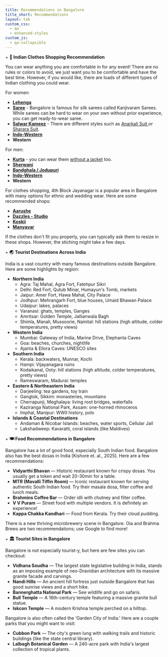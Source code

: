 ```yaml
---
title: Recommendations in Bangalore
title_short: Recommendations
layout: tab
custom_css:
  - qa
  - enhanced-styles
custom_js:
  - qa-collapsible
---
```


<div class="qa-container recommendations-container">
    <div class="qa-item">
        <div class="qa-question" onclick="toggleAnswer(this)">
            <span class="qa-icon">+</span>
            <strong>🥻 Indian Clothes Shopping Recommendation </strong>
        </div>
        <div class="qa-answer">
            <p> You can wear anything you are comfortable in for any event! There are no rules or colors to avoid, we just want you to be comfortable and have the best time. However, if you would like, there are loads of different types of Indian clothing you could wear.</p>
            <p>For women:</p>
            <ul>
                <li><strong><a href="https://www.kalkifashion.com/global/lehengas.html" target="_blank"> Lehenga </a></strong></li>
                <li><strong><a href="https://www.kalkifashion.com/global/sarees.html" target="_blank"> Saree</a></strong> - Bangalore is famous for silk sarees called Kanjivaram Sarees. While sarees can be hard to wear on your own without prior experience, you can get ready-to-wear saree. </li>
                <li><strong><a href="https://www.kalkifashion.com/global/salwar-kameez.html" target="_blank"> Salwar Kameez</a></strong> - There are different styles such as <a href="https://www.kalkifashion.com/global/salwar-kameez/anarkali-suits.html" target="_blank"> Anarkali Suit </a> or <a href="https://www.kalkifashion.com/global/salwar-kameez/sharara-suits.html" target="_blank"> Sharara Suit</a>.</li>
                <li><strong><a href="https://www.kalkifashion.com/global/indo-western.html" target="_blank"> Indo-Western </a></strong></li>
                <li><strong> Western</strong></li>
            </ul>
            <p>For men:</p>
            <ul>
                <li><strong><a href="https://www.kalkifashion.com/global/ethnic/kurta-jacket-set.html" target="_blank"> Kurta</a></strong> - you can wear them <a href="https://www.kalkifashion.com/global/ethnic/see-all-men-s-wear.html" target="_blank"> without a jacket</a> too.</li>
                <li><strong><a href="https://www.kalkifashion.com/global/ethnic/sherwanis.html" target="_blank"> Sherwani </a></strong></li>
                <li><strong><a href="https://www.kalkifashion.com/global/ethnic/jodhpuris.html" target="_blank"> Bandghala / Jodupuri </a></strong></li>
                <li><strong><a href="https://www.kalkifashion.com/global/ethnic/indo-westerns-for-men.html" target="_blank"> Indo-Western </a></strong></li>
                <li><strong> Western</strong></li>
            </ul>
            <p>For clothes shopping, 4th Block Jayanagar is a popular area in Bangalore with many options for ethnic and wedding wear. Here are some recommended shops:</p>
            <ul>
                <li><strong><a href="https://maps.app.goo.gl/g.co/kgs/uZXfdRw" target="_blank">Aarushe</a></strong></li>
                <li><strong><a href="https://maps.app.goo.gl/g.co/kgs/Reihsv6" target="_blank">Dazzles - Studio</a></strong></li>
                <li><strong><a href="https://maps.app.goo.gl/g.co/kgs/Mas4zQm" target="_blank">Koskii</a></strong></li>
                <li><strong><a href="https://maps.app.goo.gl/iwsQXyMr3ub6C3vf8" target="_blank">Manyavar</a></strong></li>
            </ul>
            <p>
            If the clothes don't fit you properly, you can typically ask them to resize in these shops. However, the stiching might take a few days.
            </p>
        </div>
    </div>
    <div class="qa-item">
        <div class="qa-question" onclick="toggleAnswer(this)">
            <span class="qa-icon">+</span>
            <strong>🌏 Tourist Destinations Across India</strong>
        </div>
        <div class="qa-answer">
            <p>India is a vast country with many famous destinations outside Bangalore. Here are some highlights by region:</p>
            <ul>
                <li><strong>Northern India</strong>
                    <ul>
                        <li>Agra: Taj Mahal, Agra Fort, Fatehpur Sikri</li>
                        <li>Delhi: Red Fort, Qutub Minar, Humayun's Tomb, markets</li>
                        <li>Jaipur: Amer Fort, Hawa Mahal, City Palace</li>
                        <li>Jodhpur: Mehrangarh Fort, blue houses, Umaid Bhawan Palace</li>
                        <li>Udaipur: lakes, palaces</li>
                        <li>Varanasi: ghats, temples, Ganges</li>
                        <li>Amritsar: Golden Temple, Jallianwala Bagh</li>
                        <li>Shimla, Manali, Mussoorie, Nainital: hill stations (high altitude, colder temperatures, pretty views)</li>
                    </ul>
                </li>
                <li><strong>Western India</strong>
                    <ul>
                        <li>Mumbai: Gateway of India, Marine Drive, Elephanta Caves</li>
                        <li>Goa: beaches, churches, nightlife</li>
                        <li>Ajanta & Ellora Caves: UNESCO sites</li>
                    </ul>
                </li>
                <li><strong>Southern India</strong>
                    <ul>
                        <li>Kerala: backwaters, Munnar, Kochi</li>
                        <li>Hampi: Vijayanagara ruins</li>
                        <li>Kodaikanal, Ooty: hill stations (high altitude, colder temperatures, pretty views)</li>
                        <li>Rameswaram, Madurai: temples</li>
                    </ul>
                </li>
                <li><strong>Eastern & Northeastern India</strong>
                    <ul>
                        <li>Darjeeling: tea gardens, toy train</li>
                        <li>Gangtok, Sikkim: monasteries, mountains</li>
                        <li>Cherrapunji, Meghalaya: living root bridges, waterfalls</li>
                        <li>Kaziranga National Park, Assam: one-horned rhinoceros</li>
                        <li>Imphal, Manipur: WWII history, polo</li>
                    </ul>
                </li>
                <li><strong>Islands & Coastal Destinations</strong>
                    <ul>
                        <li>Andaman & Nicobar Islands: beaches, water sports, Cellular Jail</li>
                        <li>Lakshadweep: Kavaratti, coral islands (like Maldives)</li>
                    </ul>
                </li>
            </ul>
        </div>
    </div>
    <div class="qa-item">
        <div class="qa-question" onclick="toggleAnswer(this)">
            <span class="qa-icon">+</span>
            <strong>🍽️ Food Recommendations in Bangalore</strong>
        </div>
        <div class="qa-answer">
            <p>Bangalore has a lot of good food, especially South Indian food. Bangalore also has the best dosas in India [Kishore et. al., 2025]. Here are a few recommendations:</p>
            <ul>
                <li><strong>Vidyarthi Bhavan</strong> — Historic restaurant known for crispy dosas. You usually get a token and wait 20-30min for a table.</li>
                <li><strong>MTR (Mavalli Tiffin Room)</strong> — Iconic restaurant known for serving authentic South Indian food. Try their masala dosa, filter coffee and lunch meals.</li>
                <li><strong>Brahmins Coffee Bar</strong> — Order idli with chutney and filter coffee.</li>
                <li><strong>V V Puram</strong> — Street food with multiple vendors. It is definitely an experience!</li>
                <li><strong>Kappa Chakka Kandhari</strong> — Food from Kerala. Try their cloud pudding.</li>
            </ul>
            <p>There is a new thriving microbrewery scene in Bangalore. Oia and Brahma Brews are two recommendations; use Google to find more!</p>
        </div>
    </div>
    <div class="qa-item">
        <div class="qa-question" onclick="toggleAnswer(this)">
            <span class="qa-icon">+</span>
            <strong>🏛️ Tourist Sites in Bangalore</strong>
        </div>
        <div class="qa-answer">
            <p>Bangalore is not especially tourist-y, but here are few sites you can checkout:</p>
            <ul>
                <li><strong>Vidhana Soudha</strong> — The largest state legislative building in India, stands as an imposing example of neo-Dravidian architecture with its massive granite facade and carvings.</li>
                <li><strong>Nandi Hills</strong> — An ancient hill fortress just outside Bangalore that has good sunrise views and a short hike.</li>
                <li><strong>Bannerghatta National Park</strong> — See wildlife and go on safaris.</li>
                <li><strong>Bull Temple</strong> — A 16th-century temple featuring a massive granite bull statue.</li>
                <li><strong>Iskcon Temple</strong> — A modern Krishna temple perched on a hilltop.</li>
            </ul>
            <p>Bangalore is also often called the 'Garden City of India.' Here are a couple parks that you might want to visit:</p>
            <ul>
                <li><strong>Cubbon Park</strong> — The city's green lung with walking trails and historic buildings (like the state central library).</li>
                <li><strong>Lalbagh Botanical Garden</strong> — A 240-acre park with India's largest collection of tropical plants.</li>
            </ul>
        </div>
    </div>
